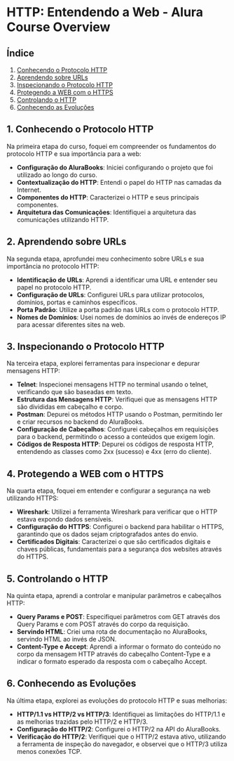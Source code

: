 # HTTP: Entendendo a Web - Alura Course Overview

## Índice
1. [Conhecendo o Protocolo HTTP](#1-conhecendo-o-protocolo-http)
2. [Aprendendo sobre URLs](#2-aprendendo-sobre-urls)
3. [Inspecionando o Protocolo HTTP](#3-inspecionando-o-protocolo-http)
4. [Protegendo a WEB com o HTTPS](#4-protegendo-a-web-com-o-https)
5. [Controlando o HTTP](#5-controlando-o-http)
6. [Conhecendo as Evoluções](#6-conhecendo-as-evoluções)

## 1. Conhecendo o Protocolo HTTP
Na primeira etapa do curso, foquei em compreender os fundamentos do protocolo HTTP e sua importância para a web:
- **Configuração do AluraBooks**: Iniciei configurando o projeto que foi utilizado ao longo do curso.
- **Contextualização do HTTP**: Entendi o papel do HTTP nas camadas da Internet.
- **Componentes do HTTP**: Caracterizei o HTTP e seus principais componentes.
- **Arquitetura das Comunicações**: Identifiquei a arquitetura das comunicações utilizando HTTP.

## 2. Aprendendo sobre URLs
Na segunda etapa, aprofundei meu conhecimento sobre URLs e sua importância no protocolo HTTP:
- **Identificação de URLs**: Aprendi a identificar uma URL e entender seu papel no protocolo HTTP.
- **Configuração de URLs**: Configurei URLs para utilizar protocolos, domínios, portas e caminhos específicos.
- **Porta Padrão**: Utilize a porta padrão nas URLs com o protocolo HTTP.
- **Nomes de Domínios**: Usei nomes de domínios ao invés de endereços IP para acessar diferentes sites na web.

## 3. Inspecionando o Protocolo HTTP
Na terceira etapa, explorei ferramentas para inspecionar e depurar mensagens HTTP:
- **Telnet**: Inspecionei mensagens HTTP no terminal usando o telnet, verificando que são baseadas em texto.
- **Estrutura das Mensagens HTTP**: Verifiquei que as mensagens HTTP são divididas em cabeçalho e corpo.
- **Postman**: Depurei os métodos HTTP usando o Postman, permitindo ler e criar recursos no backend do AluraBooks.
- **Configuração de Cabeçalhos**: Configurei cabeçalhos em requisições para o backend, permitindo o acesso a conteúdos que exigem login.
- **Códigos de Resposta HTTP**: Depurei os códigos de resposta HTTP, entendendo as classes como 2xx (sucesso) e 4xx (erro do cliente).

## 4. Protegendo a WEB com o HTTPS
Na quarta etapa, foquei em entender e configurar a segurança na web utilizando HTTPS:
- **Wireshark**: Utilizei a ferramenta Wireshark para verificar que o HTTP estava expondo dados sensíveis.
- **Configuração do HTTPS**: Configurei o backend para habilitar o HTTPS, garantindo que os dados sejam criptografados antes do envio.
- **Certificados Digitais**: Caracterizei o que são certificados digitais e chaves públicas, fundamentais para a segurança dos websites através do HTTPS.

## 5. Controlando o HTTP
Na quinta etapa, aprendi a controlar e manipular parâmetros e cabeçalhos HTTP:
- **Query Params e POST**: Especifiquei parâmetros com GET através dos Query Params e com POST através do corpo da requisição.
- **Servindo HTML**: Criei uma rota de documentação no AluraBooks, servindo HTML ao invés de JSON.
- **Content-Type e Accept**: Aprendi a informar o formato do conteúdo no corpo da mensagem HTTP através do cabeçalho Content-Type e a indicar o formato esperado da resposta com o cabeçalho Accept.

## 6. Conhecendo as Evoluções
Na última etapa, explorei as evoluções do protocolo HTTP e suas melhorias:
- **HTTP/1.1 vs HTTP/2 vs HTTP/3**: Identifiquei as limitações do HTTP/1.1 e as melhorias trazidas pelo HTTP/2 e HTTP/3.
- **Configuração do HTTP/2**: Configurei o HTTP/2 na API do AluraBooks.
- **Verificação do HTTP/2**: Verifiquei que o HTTP/2 estava ativo, utilizando a ferramenta de inspeção do navegador, e observei que o HTTP/3 utiliza menos conexões TCP.
